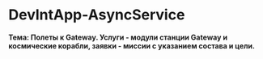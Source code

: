 # DevIntApp-AsyncService
**Тема: Полеты к Gateway. Услуги - модули станции Gateway и космические корабли, заявки - миссии с указанием состава и цели.**
